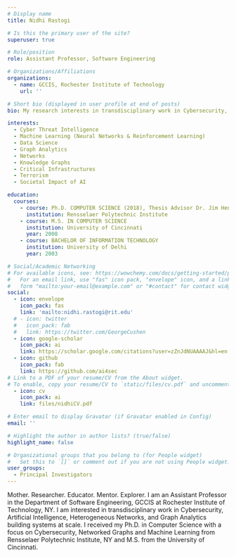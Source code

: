 ```yaml
---
# Display name
title: Nidhi Rastogi

# Is this the primary user of the site?
superuser: true

# Role/position
role: Assistant Professor, Software Engineering

# Organizations/Affiliations
organizations:
  - name: GCCIS, Rochester Institute of Technology
    url: ''

# Short bio (displayed in user profile at end of posts)
bio: My research interests in transdisciplinary work in Cybersecurity, Artificial Intelligence, Heterogeneous Networks, and Graph Analytics building systems at scale.

interests:
  - Cyber Threat Intelligence
  - Machine Learning (Neural Networks & Reinforcement Learning)
  - Data Science
  - Graph Analytics
  - Networks
  - Knowledge Graphs
  - Critical Infrastructures
  - Terrorism
  - Societal Impact of AI

education:
  courses:
    - course: Ph.D. COMPUTER SCIENCE (2018), Thesis Advisor Dr. Jim Hendler
      institution: Rensselaer Polytechnic Institute
    - course: M.S. IN COMPUTER SCIENCE
      institution: University of Cincinnati
      year: 2008
    - course: BACHELOR OF INFORMATION TECHNOLOGY 
      institution: University of Delhi
      year: 2003

# Social/Academic Networking
# For available icons, see: https://wowchemy.com/docs/getting-started/page-builder/#icons
#   For an email link, use "fas" icon pack, "envelope" icon, and a link in the
#   form "mailto:your-email@example.com" or "#contact" for contact widget.
social:
  - icon: envelope
    icon_pack: fas
    link: 'mailto:nidhi.rastogi@rit.edu'
  # - icon: twitter
  #   icon_pack: fab
  #   link: https://twitter.com/GeorgeCushen
  - icon: google-scholar
    icon_pack: ai
    link: https://scholar.google.com/citations?user=zZnJdNUAAAAJ&hl=en
  - icon: github
    icon_pack: fab
    link: https://github.com/ai4sec
# Link to a PDF of your resume/CV from the About widget.
# To enable, copy your resume/CV to `static/files/cv.pdf` and uncomment the lines below.
  - icon: cv
    icon_pack: ai
    link: files/nidhiCV.pdf

# Enter email to display Gravatar (if Gravatar enabled in Config)
email: ''

# Highlight the author in author lists? (true/false)
highlight_name: false

# Organizational groups that you belong to (for People widget)
#   Set this to `[]` or comment out if you are not using People widget.
user_groups:
  - Principal Investigators
---
```


Mother. Researcher. Educator. Mentor. Explorer.
I am an Assistant Professor in the Department of Software Engineering, GCCIS at Rochester Institute of Technology, NY. I am interested in transdisciplinary work in Cybersecurity, Artificial Intelligence, Heterogeneous Networks, and Graph Analytics building systems at scale. I received my Ph.D. in Computer Science with a focus on Cybersecurity, Networked Graphs and Machine Learning from Rensselaer Polytechnic Institute, NY and M.S. from the University of Cincinnati. 
